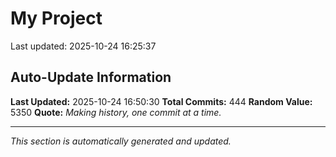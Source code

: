 # My Project


Last updated: 2025-10-24 16:25:37



































































































































































































































































































































































































































































































































































































































































































































































































































































## Auto-Update Information

**Last Updated:** 2025-10-24 16:50:30
**Total Commits:** 444
**Random Value:** 5350
**Quote:** _Making history, one commit at a time._

---
_This section is automatically generated and updated._